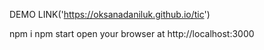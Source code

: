 DEMO LINK('https://oksanadaniluk.github.io/tic')

npm i
npm start
open your browser at http://localhost:3000